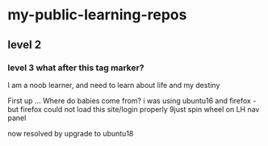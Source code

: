 # my-public-learning-repos
## level 2
### level 3 what after this tag marker?


I am a noob learner, and need to learn about life and my destiny

First up ... Where do babies come from?
i was using ubuntu16 and firefox - but firefox could not load this site/login properly 9just spin wheel on LH nav panel

now resolved by upgrade to ubuntu18
